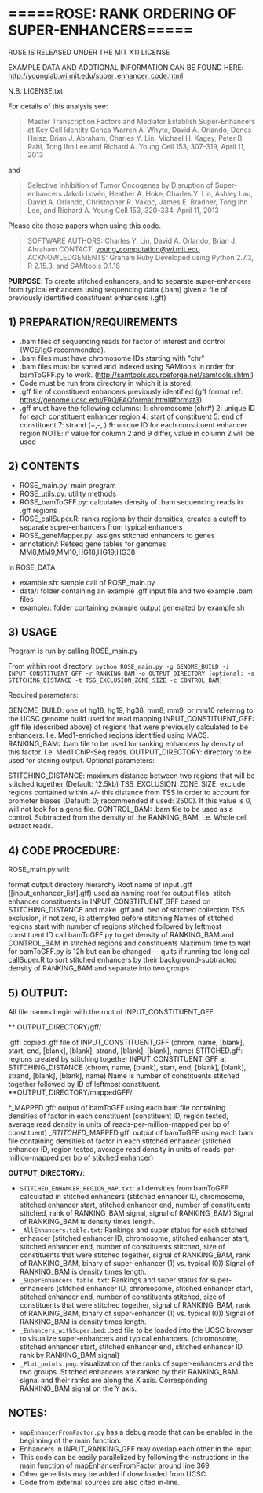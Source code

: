 =====ROSE: RANK ORDERING OF SUPER-ENHANCERS=====
============================================================

ROSE IS RELEASED UNDER THE MIT X11 LICENSE

EXAMPLE DATA AND ADDTIONAL INFORMATION CAN BE FOUND HERE:
http://younglab.wi.mit.edu/super_enhancer_code.html

N.B. LICENSE.txt

For details of this analysis see:

>Master Transcription Factors and Mediator Establish Super-Enhancers at Key Cell Identity Genes 
>Warren A. Whyte, David A. Orlando, Denes Hnisz, Brian J. Abraham, Charles Y. Lin, Michael H. Kagey, Peter B. Rahl, Tong Ihn Lee and Richard A. Young
>Cell 153, 307-319, April 11, 2013

and

>Selective Inhibition of Tumor Oncogenes by Disruption of Super-enhancers 
>Jakob Lovén, Heather A. Hoke, Charles Y. Lin, Ashley Lau, David A. Orlando, Christopher R. Vakoc, James E. Bradner, Tong Ihn Lee, and Richard A. Young
>Cell 153, 320-334, April 11, 2013

Please cite these papers when using this code.

>SOFTWARE AUTHORS: Charles Y. Lin, David A. Orlando, Brian J. Abraham
>CONTACT: young_computation@wi.mit.edu 
>ACKNOWLEDGEMENTS: Graham Ruby
>Developed using Python 2.7.3, R 2.15.3, and SAMtools 0.1.18

**PURPOSE**: To create stitched enhancers, and to separate super-enhancers from typical enhancers using sequencing data (.bam) given a file of previously identified constituent enhancers (.gff)

## 1) PREPARATION/REQUIREMENTS

* .bam files of sequencing reads for factor of interest and control (WCE/IgG recommended).
* .bam files must have chromosome IDs starting with "chr"
* .bam files must be sorted and indexed using SAMtools in order for bamToGFF.py to work. (http://samtools.sourceforge.net/samtools.shtml)
* Code must be run from directory in which it is stored.
* .gff file of constituent enhancers previously identified (gff format ref: https://genome.ucsc.edu/FAQ/FAQformat.html#format3).
* .gff must have the following columns:
  1: chromosome (chr#)
  2: unique ID for each constituent enhancer region
  4: start of constituent
  5: end of constituent
  7: strand (+,-,.)
  9: unique ID for each constituent enhancer region
  NOTE: if value for column 2 and 9 differ, value in column 2 will be used

## 2) CONTENTS

* ROSE_main.py: main program
* ROSE_utils.py: utility methods
* ROSE_bamToGFF.py: calculates density of .bam sequencing reads in .gff regions
* ROSE_callSuper.R: ranks regions by their densities, creates a cutoff to separate super-enhancers from typical enhancers
* ROSE_geneMapper.py: assigns stitched enhancers to genes
* annotation/: Refseq gene tables for genomes MM8,MM9,MM10,HG18,HG19,HG38

In ROSE_DATA

* example.sh: sample call of ROSE_main.py
* data/: folder containing an example .gff input file and two example .bam files
* example/: folder containing example output generated by example.sh


## 3) USAGE

Program is run by calling ROSE_main.py

From within root directory: 
`python ROSE_main.py -g GENOME_BUILD -i INPUT_CONSTITUENT_GFF -r RANKING_BAM -o OUTPUT_DIRECTORY [optional: -s STITCHING_DISTANCE -t TSS_EXCLUSION_ZONE_SIZE -c CONTROL_BAM]`

Required parameters:

GENOME_BUILD: one of hg18, hg19, hg38, mm8, mm9, or mm10 referring to the UCSC genome build used for read mapping
INPUT_CONSTITUENT_GFF: .gff file (described above) of regions that were previously calculated to be enhancers. I.e. Med1-enriched regions identified using MACS.
RANKING_BAM: .bam file to be used for ranking enhancers by density of this factor. I.e. Med1 ChIP-Seq reads.
OUTPUT_DIRECTORY: directory to be used for storing output.
Optional parameters:

STITCHING_DISTANCE: maximum distance between two regions that will be stitched together (Default: 12.5kb)
TSS_EXCLUSION_ZONE_SIZE: exclude regions contained within +/- this distance from TSS in order to account for promoter biases (Default: 0; recommended if used: 2500). If this value is 0, will not look for a gene file.
CONTROL_BAM: .bam file to be used as a control. Subtracted from the density of the RANKING_BAM. I.e. Whole cell extract reads.

## 4) CODE PROCEDURE:

ROSE_main.py will:

format output directory hierarchy
Root name of input .gff ([input_enhancer_list].gff) used as naming root for output files.
stitch enhancer constituents in INPUT_CONSTITUENT_GFF based on STITCHING_DISTANCE and make .gff and .bed of stitched collection
TSS exclusion, if not zero, is attempted before stitching
Names of stitched regions start with number of regions stitched followed by leftmost constituent ID
call bamToGFF.py to get density of RANKING_BAM and CONTROL_BAM in stitched regions and constituents
Maximum time to wait for bamToGFF.py is 12h but can be changed -- quits if running too long
call callSuper.R to sort stitched enhancers by their background-subtracted density of RANKING_BAM and separate into two groups

## 5) OUTPUT:

All file names begin with the root of INPUT_CONSTITUENT_GFF

** OUTPUT_DIRECTORY/gff/

.gff: copied .gff file of INPUT_CONSTITUENT_GFF 
(chrom, name, [blank], start, end, [blank], [blank], strand, [blank], [blank], name)
STITCHED.gff: regions created by stitching together INPUT_CONSTITUENT_GFF at STITCHING_DISTANCE
(chrom, name, [blank], start, end, [blank], [blank], strand, [blank], [blank], name) Name is number of constituents stitched together followed by ID of leftmost constituent.
**OUTPUT_DIRECTORY/mappedGFF/

*_MAPPED.gff: output of bamToGFF using each bam file containing densities of factor in each constituent
(constituent ID, region tested, average read density in units of reads-per-million-mapped per bp of constituent)
*_STITCHED*_MAPPED.gff: output of bamToGFF using each bam file containing densities of factor in each stitched enhancer
(stitched enhancer ID, region tested, average read density in units of reads-per-million-mapped per bp of stitched enhancer)

**OUTPUT_DIRECTORY/**:

* `STITCHED_ENHANCER_REGION_MAP.txt`: all densities from bamToGFF calculated in stitched enhancers 
	(stitched enhancer ID, chromosome, stitched enhancer start, stitched enhancer end, number of constituents stitched, rank of RANKING_BAM signal, signal of RANKING_BAM) Signal of RANKING_BAM is density times length. 
* `_AllEnhancers.table.txt`: Rankings and super status for each stitched enhancer
(stitched enhancer ID, chromosome, stitched enhancer start, stitched enhancer end, number of constituents stitched, size of constituents that were stitched together, signal of RANKING_BAM, rank of RANKING_BAM, binary of super-enhancer (1) vs. typical (0)) 
Signal of RANKING_BAM is density times length.
* `_SuperEnhancers.table.txt`: Rankings and super status for super-enhancers 
(stitched enhancer ID, chromosome, stitched enhancer start, stitched enhancer end, number of constituents stitched, size of constituents that were stitched together, signal of RANKING_BAM, rank of RANKING_BAM, binary of super-enhancer (1) vs. typical (0)) 
Signal of RANKING_BAM is density times length.
* `_Enhancers_withSuper.bed`: .bed file to be loaded into the UCSC browser to visualize super-enhancers and typical enhancers.
(chromosome, stitched enhancer start, stitched enhancer end, stitched enhancer ID, rank by RANKING_BAM signal)
* `_Plot_points.png`: visualization of the ranks of super-enhancers and the two groups. Stitched enhancers are ranked by their RANKING_BAM signal and their ranks are along the X axis. Corresponding RANKING_BAM signal on the Y axis.


## NOTES:

* `mapEnhancerFromFactor.py` has a debug mode that can be enabled in the beginning of the main function.
* Enhancers in INPUT_RANKING_GFF may overlap each other in the input.
* This code can be easily parallelized by following the instructions in the main function of mapEnhancerFromFactor around line 369.
* Other gene lists may be added if downloaded from UCSC.
* Code from external sources are also cited in-line.
